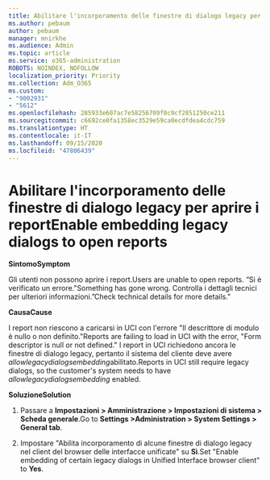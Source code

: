```yaml
---
title: Abilitare l'incorporamento delle finestre di dialogo legacy per aprire i report
ms.author: pebaum
author: pebaum
manager: mnirkhe
ms.audience: Admin
ms.topic: article
ms.service: o365-administration
ROBOTS: NOINDEX, NOFOLLOW
localization_priority: Priority
ms.collection: Adm_O365
ms.custom:
- "9002931"
- "5612"
ms.openlocfilehash: 285933e607ac7e58256709f0c9cf2851250ce211
ms.sourcegitcommit: c6692ce0fa1358ec3529e59ca0ecdfdea4cdc759
ms.translationtype: HT
ms.contentlocale: it-IT
ms.lasthandoff: 09/15/2020
ms.locfileid: "47806439"
---
```

# <a name="enable-embedding-legacy-dialogs-to-open-reports"></a><span data-ttu-id="a27d6-102">Abilitare l'incorporamento delle finestre di dialogo legacy per aprire i report</span><span class="sxs-lookup"><span data-stu-id="a27d6-102">Enable embedding legacy dialogs to open reports</span></span>

<span data-ttu-id="a27d6-103">**Sintomo**</span><span class="sxs-lookup"><span data-stu-id="a27d6-103">**Symptom**</span></span>

<span data-ttu-id="a27d6-104">Gli utenti non possono aprire i report.</span><span class="sxs-lookup"><span data-stu-id="a27d6-104">Users are unable to open reports.</span></span> <span data-ttu-id="a27d6-105">“Si è verificato un errore.</span><span class="sxs-lookup"><span data-stu-id="a27d6-105">"Something has gone wrong.</span></span> <span data-ttu-id="a27d6-106">Controlla i dettagli tecnici per ulteriori informazioni.”</span><span class="sxs-lookup"><span data-stu-id="a27d6-106">Check technical details for more details."</span></span>

<span data-ttu-id="a27d6-107">**Causa**</span><span class="sxs-lookup"><span data-stu-id="a27d6-107">**Cause**</span></span>

<span data-ttu-id="a27d6-108">I report non riescono a caricarsi in UCI con l'errore "Il descrittore di modulo è nullo o non definito."</span><span class="sxs-lookup"><span data-stu-id="a27d6-108">Reports are failing to load in UCI with the error, "Form descriptor is null or not defined."</span></span> <span data-ttu-id="a27d6-109">I report in UCI richiedono ancora le finestre di dialogo legacy, pertanto il sistema del cliente deve avere *allowlegacydialogsembedding*abilitato.</span><span class="sxs-lookup"><span data-stu-id="a27d6-109">Reports in UCI still require legacy dialogs, so the customer's system needs to have *allowlegacydialogsembedding* enabled.</span></span>

<span data-ttu-id="a27d6-110">**Soluzione**</span><span class="sxs-lookup"><span data-stu-id="a27d6-110">**Solution**</span></span>

1. <span data-ttu-id="a27d6-111">Passare a **Impostazioni > Amministrazione > Impostazioni di sistema > Scheda generale**.</span><span class="sxs-lookup"><span data-stu-id="a27d6-111">Go to **Settings >Administration > System Settings > General tab**.</span></span>

2. <span data-ttu-id="a27d6-112">Impostare "Abilita incorporamento di alcune finestre di dialogo legacy nel client del browser delle interfacce unificate" su **Sì**.</span><span class="sxs-lookup"><span data-stu-id="a27d6-112">Set "Enable embedding of certain legacy dialogs in Unified Interface browser client" to **Yes**.</span></span>
